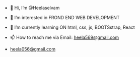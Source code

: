 - 👋 Hi, I’m @Heelaselvam
- 👀 I’m interested in FROND END WEB DEVELOPMENT
- 🌱 I’m currently learning ON html, css, js, BOOTSstrap, React 

- 📫 How to reach me via Email: heela569@gmail.com
- heela056@gmail.com

